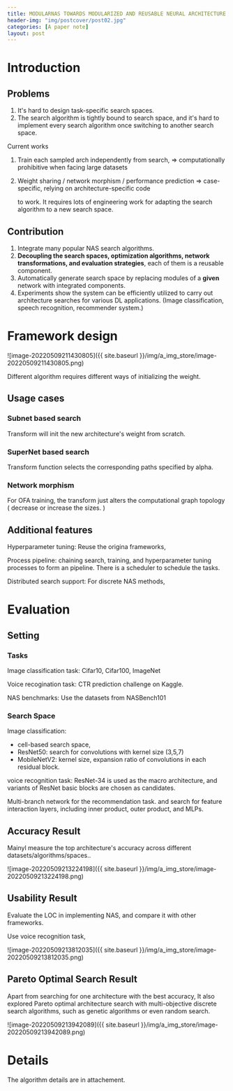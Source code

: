 ```yaml
---
title: MODULARNAS TOWARDS MODULARIZED AND REUSABLE NEURAL ARCHITECTURE SEARCH
header-img: "img/postcover/post02.jpg"
categories: [A paper note]
layout: post
---
```


# Introduction

## Problems

1. It's hard to design task-specific search spaces. 
2. The search algorithm is tightly bound to search space, and it's hard to implement every search algorithm once switching to another search space.

Current works

1. Train each sampled arch independently from search, => computationally prohibitive when facing large datasets

2. Weight sharing / network morphism / performance prediction => case-specific, relying on architecture-specific code

   to work.  It requires lots of engineering work for adapting the search algorithm to a new search space.

## Contribution

1. Integrate many popular NAS search algorithms.
2. **Decoupling the search spaces, optimization algorithms, network transformations, and evaluation strategies**, each of them is a reusable component.
3. Automatically generate search space by replacing modules of a **given** network with integrated components.
4. Experiments show the system can be efficiently utilized to carry out architecture searches for various DL applications. (Image classification, speech recognition, recommender system.)

# Framework design

![image-20220509211430805]({{ site.baseurl }}/img/a_img_store/image-20220509211430805.png)

Different algorithm requires different ways of initializing the weight.

## Usage cases

### Subnet based search

Transform will init the new architecture's weight from scratch.

### SuperNet based search

Transform function selects the corresponding paths specified by alpha.

### Network morphism

For OFA training, the transform just alters the computational graph topology ( decrease or increase the sizes. )

## Additional features

Hyperparameter tuning: Reuse the origina frameworks, 

Process pipeline: chaining search, training, and hyperparameter tuning processes to form an pipeline. There is a scheduler to schedule the tasks.

Distributed search support: For discrete NAS methods,

# Evaluation

## Setting

### Tasks

Image classification task: Cifar10, Cifar100, ImageNet

Voice recogination task: CTR prediction challenge on Kaggle.

NAS benchmarks: Use the datasets from NASBench101

### Search Space

Image classification: 

- cell-based search space, 
- ResNet50: search for convolutions with kernel size (3,5,7)
- MobileNetV2: kernel size, expansion ratio of convolutions in each residual block. 

voice recognition task: ResNet-34 is used as the macro architecture, and variants of ResNet basic blocks are chosen as candidates.

Multi-branch network for the recommendation task. and search for feature interaction layers, including inner product, outer product, and MLPs.

## Accuracy Result

Mainyl measure the top architecture's accuracy across different datasets/algorithms/spaces.. 

![image-20220509213224198]({{ site.baseurl }}/img/a_img_store/image-20220509213224198.png)

## Usability Result

Evaluate the LOC in implementing NAS, and compare it with other frameworks.

Use voice recognition task, 

![image-20220509213812035]({{ site.baseurl }}/img/a_img_store/image-20220509213812035.png)

## Pareto Optimal Search Result

Apart from searching for one architecture with the best accuracy, It also explored Pareto optimal architecture search with multi-objective discrete search algorithms, such as genetic algorithms or even random search.

![image-20220509213942089]({{ site.baseurl }}/img/a_img_store/image-20220509213942089.png)

# Details

The algorithm details are in attachement.
